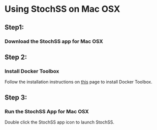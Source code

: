 <h1>Using StochSS on Mac OSX</h1>

<h2>Step1:</h2>
<h3>Download the StochSS app for Mac OSX</h2>
<h2>Step 2:</h2>

<h3>Install Docker Toolbox</h3> Follow the installation instructions on <a href="https://docs.docker.com/engine/installation/mac/#installation">this</a> page to install Docker Toolbox.

<h2>Step 3:</h2>

<h3>Run the StochSS App for Mac OSX</h3> Double click the StochSS app icon to launch StochSS.
